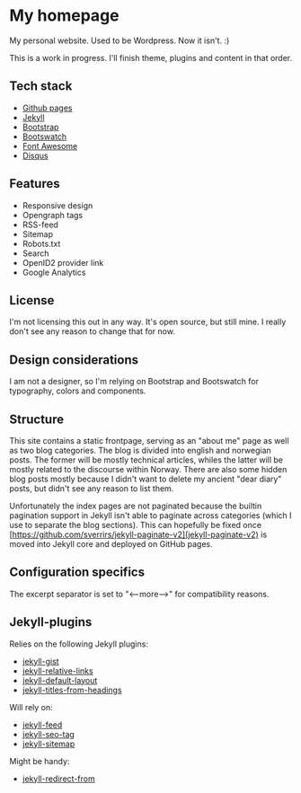 # My homepage

My personal website. Used to be Wordpress. Now it isn't. :) 

This is a work in progress. I'll finish theme, plugins and content in that order.

## Tech stack

* [Github pages](https://help.github.com/categories/customizing-github-pages/)
* [Jekyll](https://jekyllrb.com/docs/home/)
* [Bootstrap](https://getbootstrap.com/docs/4.0/getting-started/introduction/)
* [Bootswatch](https://bootswatch.com)
* [Font Awesome](https://fontawesome.com)
* [Disqus](https://help.disqus.com/customer/portal/articles/1104788-web-integration)

## Features

* Responsive design
* Opengraph tags
* RSS-feed
* Sitemap
* Robots.txt
* Search
* OpenID2 provider link
* Google Analytics

## License

I'm not licensing this out in any way. It's open source, but still mine. I
really don't see any reason to change that for now.

## Design considerations

I am not a designer, so I'm relying on Bootstrap and Bootswatch for typography,
colors and components.

## Structure

This site contains a static frontpage, serving as an "about me" page as well as
two blog categories. The blog is divided into english and norwegian posts. The
former will be mostly technical articles, whiles the latter will be mostly
related to the discourse within Norway. There are also some hidden blog posts
mostly because I didn't want to delete my ancient "dear diary" posts, but didn't
see any reason to list them.

Unfortunately the index pages are not paginated because the builtin pagination
support in Jekyll isn't able to paginate across categories (which I use to
separate the blog sections). This can hopefully be fixed once
[https://github.com/sverrirs/jekyll-paginate-v2](jekyll-paginate-v2) is moved
into Jekyll core and deployed on GitHub pages.

## Configuration specifics

The excerpt separator is set to "&lt;--more--&gt;" for compatibility reasons.

## Jekyll-plugins

Relies on the following Jekyll plugins:
* [jekyll-gist](https://github.com/jekyll/jekyll-gist)
* [jekyll-relative-links](https://github.com/benbalter/jekyll-relative-links)
* [jekyll-default-layout](https://github.com/benbalter/jekyll-default-layout)
* [jekyll-titles-from-headings](https://github.com/benbalter/jekyll-titles-from-headings)

Will rely on:
* [jekyll-feed](https://github.com/jekyll/jekyll-feed)
* [jekyll-seo-tag](https://github.com/jekyll/jekyll-seo-tag)
* [jekyll-sitemap](https://github.com/jekyll/jekyll-sitemap)

Might be handy:
* [jekyll-redirect-from](https://github.com/jekyll/jekyll-redirect-from)
